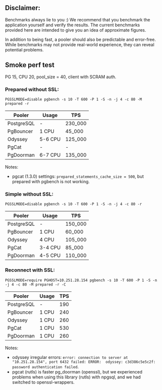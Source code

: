 ## Disclaimer:

Benchmarks always lie to you :) We recommend that you benchmark the application yourself and verify the results.
The current benchmarks provided here are intended to give you an idea of approximate figures.

In addition to being fast, a pooler should also be predictable and error-free.
While benchmarks may not provide real-world experience, they can reveal potential problems.

## Smoke perf test

PG 15, CPU 20, pool_size = 40, client with SCRAM auth.

### Prepared without SSL: 

```shell
PGSSLMODE=disable pgbench -s 10 -T 600 -P 1 -S -n -j 4 -c 80 -M prepared -r
```

| Pooler     | Usage   | TPS     |
|------------|---------|---------|
| PostgreSQL | -       | 230_000 |
| PgBouncer  | 1 CPU   | 45_000  |
| Odyssey    | 5-6 CPU | 125_000 |
| PgCat      | -       | -       |
| PgDoorman  | 6-7 CPU | 135_000 |

Notes:
  + pgcat (1.3.0) settings: `prepared_statements_cache_size = 500`, but prepared with pgbench is not working.


### Simple without SSL: 

```shell
PGSSLMODE=disable pgbench -s 10 -T 600 -P 1 -S -n -j 4 -c 80 -r
```

| Pooler     | Usage   | TPS     |
|------------|---------|---------|
| PostgreSQL | -       | 150_000 |
| PgBouncer  | 1 CPU   | 60_000  |
| Odyssey    | 4 CPU   | 105_000 |
| PgCat      | 3-4 CPU | 85_000  |
| PgDoorman  | 4-5 CPU | 110_000 |

### Reconnect with SSL:

```shell
PGSSLMODE=require PGHOST=10.251.28.154 pgbench -s 10 -T 600 -P 1 -S -n -j 4 -c 80 -M prepared -r -C
```

| Pooler     | Usage | TPS |
|------------|-------|-----|
| PostgreSQL | -     | 190 |
| PgBouncer  | 1 CPU | 240 |
| Odyssey    | 1 CPU | 260 |
| PgCat      | 1 CPU | 530 |
| PgDoorman  | 1 CPU | 260 |

Notes: 
  + odyssey irregular errors: `error: connection to server at "10.251.28.154", port 6432 failed: ERROR:  odyssey: c3d386c5e5c2f: password authentication failed`.
  + pgcat (rutls) is faster pg_doorman (openssl), but we experienced problems when using this library (rutls) with npgsql, and we had switched to openssl-wrappers.
